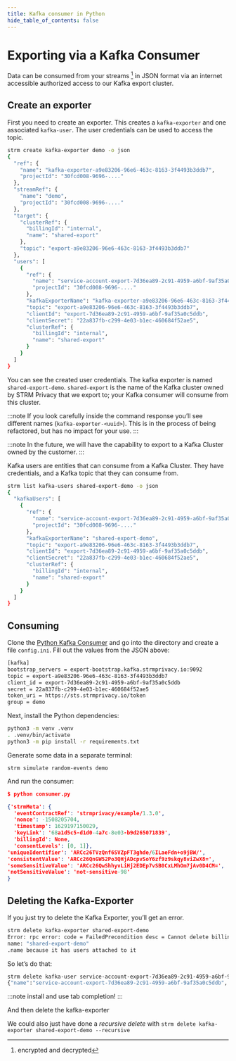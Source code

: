 ```yaml
---
title: Kafka consumer in Python
hide_table_of_contents: false
---
```


# Exporting via a Kafka Consumer

Data can be consumed from your streams [^1] in JSON format via an
internet accessible authorized access to our Kafka export cluster.

## Create an exporter

First you need to create an exporter. This creates a `kafka-exporter`
and one associated `kafka-user`. The user credentials can be used to
access the topic.

```bash
strm create kafka-exporter demo -o json
{
  "ref": {
    "name": "kafka-exporter-a9e83206-96e6-463c-8163-3f4493b3ddb7",
    "projectId": "30fcd008-9696-...."
  },
  "streamRef": {
    "name": "demo",
    "projectId": "30fcd008-9696-...."
  },
  "target": {
    "clusterRef": {
      "billingId": "internal",
      "name": "shared-export"
    },
    "topic": "export-a9e83206-96e6-463c-8163-3f4493b3ddb7"
  },
  "users": [
    {
      "ref": {
        "name": "service-account-export-7d36ea89-2c91-4959-a6bf-9af35a0c5ddb",
        "projectId": "30fcd008-9696-...."
      },
      "kafkaExporterName": "kafka-exporter-a9e83206-96e6-463c-8163-3f4493b3ddb7",
      "topic": "export-a9e83206-96e6-463c-8163-3f4493b3ddb7",
      "clientId": "export-7d36ea89-2c91-4959-a6bf-9af35a0c5ddb",
      "clientSecret": "22a837fb-c299-4e03-b1ec-460684f52ae5",
      "clusterRef": {
        "billingId": "internal",
        "name": "shared-export"
      }
    }
  ]
}
```


You can see the created user credentials. The kafka exporter is named
`shared-export-demo`. `shared-export` is the name of the Kafka cluster
owned by STRM Privacy that we export to; your Kafka consumer will
consume from this cluster.

:::note
If you look carefully inside the command response you’ll see different
names (`kafka-exporter-<uuid>`). This is in the process of being
refactored, but has no impact for your use.
:::

:::note
In the future, we will have the capability to export to a Kafka Cluster
owned by the customer.
:::

Kafka users are entities that can consume from a Kafka Cluster. They
have credentials, and a Kafka topic that they can consume from.

```bash
strm list kafka-users shared-export-demo -o json
{
  "kafkaUsers": [
    {
      "ref": {
        "name": "service-account-export-7d36ea89-2c91-4959-a6bf-9af35a0c5ddb"
        "projectId": "30fcd008-9696-...."
      },
      "kafkaExporterName": "shared-export-demo",
      "topic": "export-a9e83206-96e6-463c-8163-3f4493b3ddb7",
      "clientId": "export-7d36ea89-2c91-4959-a6bf-9af35a0c5ddb",
      "clientSecret": "22a837fb-c299-4e03-b1ec-460684f52ae5",
      "clusterRef": {
        "billingId": "internal",
        "name": "shared-export"
      }
    }
  ]
}
```
## Consuming

Clone the [Python Kafka
Consumer](https://github.com/strmprivacy/python-kafka-consumer-oauth2)
and go into the directory and create a file `config.ini`. Fill out the
values from the JSON above:
```bash
[kafka]
bootstrap_servers = export-bootstrap.kafka.strmprivacy.io:9092
topic = export-a9e83206-96e6-463c-8163-3f4493b3ddb7
client_id = export-7d36ea89-2c91-4959-a6bf-9af35a0c5ddb
secret = 22a837fb-c299-4e03-b1ec-460684f52ae5
token_uri = https://sts.strmprivacy.io/token
group = demo
```
Next, install the Python dependencies:
```bash
python3 -m venv .venv
. .venv/bin/activate
python3 -m pip install -r requirements.txt
```
Generate some data in a separate terminal:

    strm simulate random-events demo

And run the consumer:
```json
$ python consumer.py

{'strmMeta': {
  'eventContractRef': 'strmprivacy/example/1.3.0',
  'nonce': -1508205704,
  'timestamp': 1629197150029,
  'keyLink': '68a1d5c5-d1d0-4a7c-8e03-b9d265071839',
  'billingId': None,
  'consentLevels': [0, 1]},
'uniqueIdentifier': 'ARCc26TVzQnf6SVZpFT3ghde/6ILaeFdn+o9jBW/',
'consistentValue': 'ARCc26QnGW52Po3QHjADcpvSoY6zf9z9skqy8viZwX8=',
'someSensitiveValue': 'ARCc26QwShhyvLiHj2EDEp7vSB0CxLMhOm7jAv0D4CM=',
'notSensitiveValue': 'not-sensitive-98'
}
```
## Deleting the Kafka-Exporter

If you just try to delete the Kafka Exporter, you’ll get an error.
```bash
strm delete kafka-exporter shared-export-demo
Error: rpc error: code = FailedPrecondition desc = Cannot delete billing_id: "demo8542234275"
name: "shared-export-demo"
.name because it has users attached to it
```
So let’s do that:
```bash
strm delete kafka-user service-account-export-7d36ea89-2c91-4959-a6bf-9af35a0c5ddb
{"name":"service-account-export-7d36ea89-2c91-4959-a6bf-9af35a0c5ddb", "projectId": "30fcd008-9696-...."}
```

:::note
install and use tab completion!
:::

And then delete the kafka-exporter

We could also just have done a *recursive delete* with
`strm delete kafka-exporter shared-export-demo --recursive`

[^1]: encrypted and decrypted
